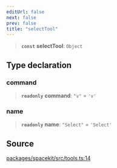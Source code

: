 ```yaml
---
editUrl: false
next: false
prev: false
title: "selectTool"
---
```


> **`const`** **selectTool**: `Object`

## Type declaration

### command

> **`readonly`** **command**: `"v"` = `'v'`

### name

> **`readonly`** **name**: `"Select"` = `'Select'`

## Source

[packages/spacekit/src/tools.ts:14](https://github.com/nodenogg-in/alpha-p2p/blob/bd4a66e/packages/spacekit/src/tools.ts#L14)
